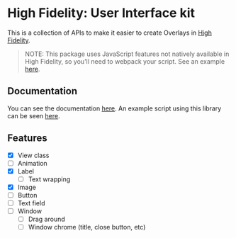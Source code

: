 # High Fidelity: User Interface kit

This is a collection of APIs to make it easier to create Overlays in [High Fidelity](https://highfidelity.com).

> NOTE: This package uses JavaScript features not natively available in High Fidelity,
> so you'll need to webpack your script. See an example [here](https://github.com/jjv360/HF-Starter).

## Documentation

You can see the documentation [here](./docs/index.html).
An example script using this library can be seen [here](https://github.com/jjv360/HF-Zone-Message).

## Features

- [x] View class
- [ ] Animation
- [x] Label
  - [ ] Text wrapping
- [x] Image
- [ ] Button
- [ ] Text field
- [ ] Window
  - [ ] Drag around
  - [ ] Window chrome (title, close button, etc)
